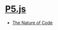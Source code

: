 # [P5.js](https://p5js.org/ko/)
- [The Nature of Code](https://natureofcode.com/book/introduction/)

